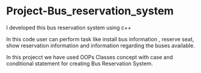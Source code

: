 # Project-Bus_reservation_system
I developed this bus reservation system using c++

In this code user can perform task like install bus information , reserve seat, show reservation information and information regarding the buses available.

In this projecct we have used OOPs Classes concept with case and conditional statement for creating Bus Reservation System.

